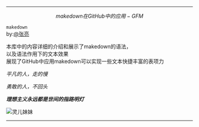 ___

$$makedown在GitHub中的应用-GFM$$

`makedown`<br>
by:[@张亮](https://gitee.com/may_you_marry_in_red_admin)<br>


本库中的内容详细的介绍和展示了makedown的语法，<br>
以及语法作用下的文本效果<br>
展现了GitHub中应用makedown可以实现一些文本快捷丰富的表项力<br>


_平凡的人，走的慢_

_勇敢的人，不回头_

***理想主义永远都是世间的指路明灯***

![灵儿妹妹](https://p5.itc.cn/q_70/images03/20200608/0dd404291b9c4884b414947b8d969fec.jpeg "灵儿妹妹")<br>
___


